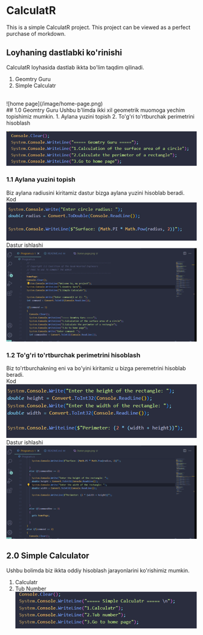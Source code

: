 # CalculatR
This is a simple CalculatR project. This project can be viewed as a perfect purchase of morkdown.

## Loyhaning dastlabki ko'rinishi
CalculatR loyhasida dastlab ikkta bo'lim taqdim qilinadi.<br>
1. Geomtry Guru
2. Simple Calculatr
<br>
![home page](/image/home-page.png)
<br>
## 1.0 Geomtry Guru
Ushbu b'limda ikki xil geometrik muomoga yechim topishimiz mumkin.
1. Aylana yuzini topish
2. To'g'ri to'rtburchak perimetrini hisoblash
<br>

![](/image/geometry-guru.png)
### 1.1 Aylana yuzini topish
Biz aylana radiusini kiritamiz dastur bizga aylana yuzini hisoblab beradi.<br>
Kod
![aylana](/image/circle.png)
Dastur ishlashi
![aylana](/image/circle-gif.gif)

### 1.2 To'g'ri to'rtburchak perimetrini hisoblash
Biz to'rtburchakning eni va bo'yini kiritamiz u bizga peremetrini hisoblab beradi.<br>
Kod
![Turtburchak](/image/trangle-image.jpg)
Dastur ishlashi
![Turtburchak](/image/trangle-gif.gif)

## 2.0 Simple Calculator
Ushbu bolimda biz ikkta oddiy hisoblash jarayonlarini ko'rishimiz mumkin.
1. Calculatr
2. Tub Number<br>
![Calculatr kodi](/image/calculator-image.png)
